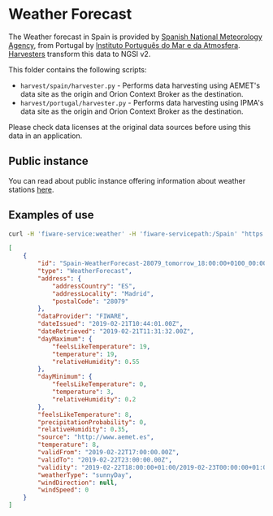 # Weather Forecast

The Weather forecast in Spain is provided by 
[Spanish National Meteorology Agency](http://aemet.es), from Portugal by 
[Instituto Português do Mar e da Atmosfera](http://www.ipma.pt/pt). 
[Harvesters](./harvesters) transform this data to NGSI v2.

This folder contains the following scripts:
  - `harvest/spain/harvester.py` - Performs data harvesting using
    AEMET's data site as the origin and Orion Context Broker as the destination.
  - `harvest/portugal/harvester.py` - Performs data harvesting using
    IPMA's data site as the origin and Orion Context Broker as the destination.

Please check data licenses at the original data sources before using this data
in an application.

## Public instance

You can read about public instance offering information about weather stations [here](../../gsma.md).

## Examples of use

```bash
curl -H 'fiware-service:weather' -H 'fiware-servicepath:/Spain' "https://orion.lab.fiware.org/v2/entities?type=WeatherForecast&q=address.addressLocality:Madrid&options=keyValues&limit=1"
```

```json
[
    {
        "id": "Spain-WeatherForecast-28079_tomorrow_18:00:00+0100_00:00:00+0100",
        "type": "WeatherForecast",
        "address": {
            "addressCountry": "ES",
            "addressLocality": "Madrid",
            "postalCode": "28079"
        },
        "dataProvider": "FIWARE",
        "dateIssued": "2019-02-21T10:44:01.00Z",
        "dateRetrieved": "2019-02-21T11:31:32.00Z",
        "dayMaximum": {
            "feelsLikeTemperature": 19,
            "temperature": 19,
            "relativeHumidity": 0.55
        },
        "dayMinimum": {
            "feelsLikeTemperature": 0,
            "temperature": 3,
            "relativeHumidity": 0.2
        },
        "feelsLikeTemperature": 8,
        "precipitationProbability": 0,
        "relativeHumidity": 0.35,
        "source": "http://www.aemet.es",
        "temperature": 8,
        "validFrom": "2019-02-22T17:00:00.00Z",
        "validTo": "2019-02-22T23:00:00.00Z",
        "validity": "2019-02-22T18:00:00+01:00/2019-02-23T00:00:00+01:00",
        "weatherType": "sunnyDay",
        "windDirection": null,
        "windSpeed": 0
    }
]
```
